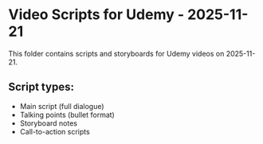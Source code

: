 # Video Scripts for Udemy - 2025-11-21

This folder contains scripts and storyboards for Udemy videos on 2025-11-21.

## Script types:
- Main script (full dialogue)
- Talking points (bullet format)
- Storyboard notes
- Call-to-action scripts
